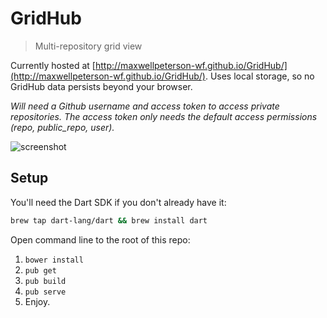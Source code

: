 # GridHub
> Multi-repository grid view

Currently hosted at [http://maxwellpeterson-wf.github.io/GridHub/](http://maxwellpeterson-wf.github.io/GridHub/). Uses local storage, so no GridHub data persists beyond your browser. 

_Will need a Github username and access token to access private repositories. The access token only needs the default access permissions (repo, public_repo, user)._

![screenshot](https://www.dropbox.com/s/9duh4v49mm4dedo/Screenshot%202015-01-30%2013.46.05.png?dl=1)

## Setup

You'll need the Dart SDK if you don't already have it:

```bash
brew tap dart-lang/dart && brew install dart
```

Open command line to the root of this repo:

1. `bower install`
2. `pub get`
3. `pub build`
4. `pub serve`
5. Enjoy.

